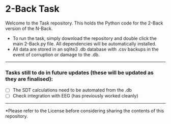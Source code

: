 # 2-Back Task
Welcome to the Task repository. This holds the Python code for the 2-Back version of the N-Back.

- To run the task, simply download the repository and double click the main 2-Back.py file. All dependencies will be automatically installed.
- All data are stored in an sqlite3 .db database with .csv backups in the event of corruption or damage to the .db. 
--------------------------------------------------------------------------------------
### Tasks still to do in future updates (these will be updated as they are finalised):
- [ ] The SDT calculations need to be automated from the .db
- [ ] Check integration with EEG (has previously worked cleanly)

--------------------------------------------------------------------------------------
*Please refer to the License before considering sharing the contents of this repository. 
